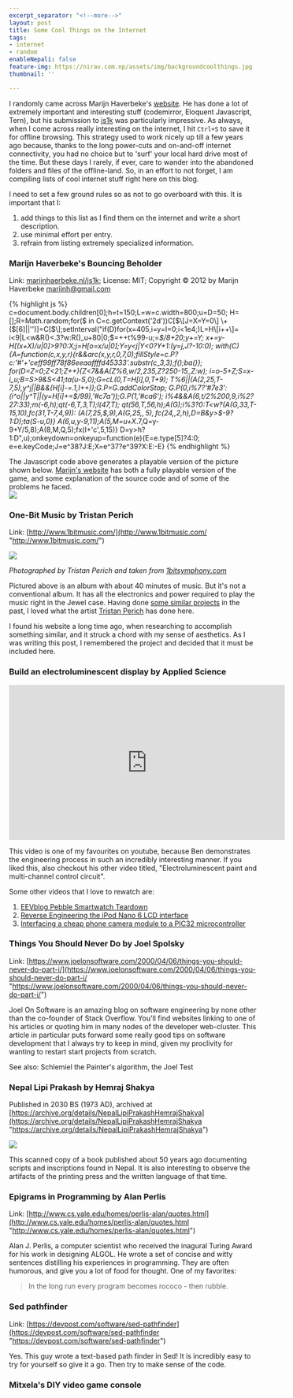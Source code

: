 ```yaml
---
excerpt_separator: "<!--more-->"
layout: post
title: Some Cool Things on the Internet
tags:
- internet
- random
enableNepali: false
feature-img: https://nirav.com.np/assets/img/backgroundcoolthings.jpg
thumbnail: ''

---
```

I randomly came across Marijn Haverbeke's [website](https://marijnhaverbeke.nl/ "Marijn's Website"). He has done a lot of extremely important and interesting stuff (codemirror, Eloquent Javascript, Tern), but his submission to [js1k](https://js1k.com "js1k code golfing") was particularly impressive. As always, when I come across really interesting on the internet, I hit `Ctrl+S` to save it for offline browsing. This strategy used to work nicely up till a few years ago because, thanks to the long power-cuts and on-and-off internet connectivity, you had no choice but to 'surf' your local hard drive most of the time. But these days I rarely, if ever, care to wander into the abandoned folders and files of the offline-land. So, in an effort to not forget, I am compiling lists of cool internet stuff right here on this blog.

<!--more-->

I need to set a few ground rules so as not to go overboard with this. It is important that I:

1. add things to this list as I find them on the internet and write a short description.
2. use minimal effort per entry.
3. refrain from listing extremely specialized information.

### Marijn Haverbeke's Bouncing Beholder

Link: [marijnhaerbeke.nl/js1k](https://marijnhaverbeke.nl/js1k/); License: MIT; Copyright © 2012 by Marijn Haverbeke [marijnh@gmail.com](mailto:marijnh@gmail.com)

{% highlight js %}
c=document.body.children\[0\];h=t=150;L=w=c.width=800;u=D=50;
H=\[\];R=Math.random;for($ in C=c.getContext('2d'))C\[$\[J=X=Y=0\]
\+($\[6\]||'')\]=C\[$\];setInterval("if(D)for(x=405,i=y=I=0;i<1e4;)L=H\[i++\]=
i<9|L<w&R()<.3?w:R()_u+80|0;$=++t%99-u;$=$_$/8+20;y+=Y;
x+=y-H\[(x+X)/u|0\]>9?0:X;j=H\[o=x/u|0\];Y=y<j|Y<0?Y+1:(y=j,J?-10:0);
with(C){A=function(c,x,y,r){r&&arc(x,y,r,0,7,0);fillStyle=c.P?
c:'#'+'ceff99ff78f86eeaaffffd45333'.substr(c_3,3);f();ba()};
for(D=Z=0;Z<21;Z++){Z<7&&A(Z%6,w/2,235,Z?250-15_Z:w);
i=o-5+Z;S=x-i_u;B=S>9&S<41;ta(u-S,0);G=cL(0,T=H\[i\],0,T+9);
T%6||(A(2,25,T-7,5),y^j||B&&(H\[i\]-=.1,I++));G.P=G.addColorStop;
G.P(0,i%7?'#7e3':(i^o||y^T||(y=H\[i\]+=$/99),'#c7a'));G.P(1,'#ca6');
i%4&&A(6,t/2%200,9,i%2?27:33);m(-6,h);qt(-6,T,3,T);l(47,T);
qt(56,T,56,h);A(G);i%3?0:T<w?(A(G,33,T-15,10),fc(31,T-7,4,9)):
(A(7,25,$,9),A(G,25,$,5),fc(24,$,2,h),D=B&y>$-9?1:D);ta(S-u,0)}
A(6,u,y-9,11);A(5,M=u+X_.7,Q=y-9+Y/5,8);A(8,M,Q,5);fx(I+'c',5,15)}
D=y>h?1:D",u);onkeydown=onkeyup=function(e){E=e.type\[5\]?4:0;
e=e.keyCode;J=e^38?J:E;X=e^37?e^39?X:E:-E}
{% endhighlight %}

The Javascript code above generates a playable version of the picture shown below. [Marijn's website](https://marijnhaverbeke.nl/js1k/) has both a fully playable version of the game, and some explanation of the source code and of some of the problems he faced.  
![](https://nirav.com.np/assets/img/bouncingBeholder.png)

### One-Bit Music by Tristan Perich

Link: [http://www.1bitmusic.com/](http://www.1bitmusic.com/ "http://www.1bitmusic.com/")

![](https://nirav.com.np/assets/img/Tristan_Perich_1_Bit_Symphony_Front_By_D_Yee_800.jpg)

_Photographed by Tristan Perich and taken from_ [_1bitsymphony.com_](http://www.1bitsymphony.com/ "http://www.1bitsymphony.com/")

Pictured above is an album with about 40 minutes of music. But it's not a conventional album. It has all the electronics and power required to play the music right in the Jewel case. Having done [some similar projects](https://nirav.com.np/2018/12/20/on-sound-and-audio-generation-using-atmega-microcontrollers.html) in the past, I loved what the artist [Tristan Perich](http://www.tristanperich.com/) has done here.

I found his website a long time ago, when researching to accomplish something similar, and it struck a chord with my sense of aesthetics. As I was writing this post, I remembered the project and decided that it must be included here.

### Build an electroluminescent display by Applied Science

<iframe width="560" height="315" src="https://www.youtube-nocookie.com/embed/Z2o_Sp2-aBo" frameborder="0" allow="accelerometer; autoplay; encrypted-media; gyroscope; picture-in-picture" allowfullscreen></iframe>

This video is one of my favourites on youtube, because Ben demonstrates the engineering process in such an incredibly interesting manner. If you liked this, also checkout his other video titled, "Electroluminescent paint and multi-channel control circuit".

Some other videos that I love to rewatch are:

1. [EEVblog Pebble Smartwatch Teardown](https://www.youtube.com/watch?v=MDJ0EOkU_Fg)
2. [Reverse Engineering the iPod Nano 6 LCD interface](https://www.youtube.com/watch?v=7TedIzmguP0)
3. [Interfacing a cheap phone camera module to a PIC32 microcontroller](https://www.youtube.com/watch?v=rQYByorpoFk)

### Things You Should Never Do by Joel Spolsky

Link: [https://www.joelonsoftware.com/2000/04/06/things-you-should-never-do-part-i/](https://www.joelonsoftware.com/2000/04/06/things-you-should-never-do-part-i/ "https://www.joelonsoftware.com/2000/04/06/things-you-should-never-do-part-i/")

Joel On Software is an amazing blog on software engineering by none other than the co-founder of Stack Overflow. You'll find websites linking to one of his articles or quoting him in many nodes of the developer web-cluster. This article in particular puts forward some really good tips on software development that I always try to keep in mind, given my proclivity for wanting to restart start projects from scratch.

See also: Schlemiel the Painter's algorithm, the Joel Test

### Nepal Lipi Prakash by Hemraj Shakya

Published in 2030 BS (1973 AD), archived at [https://archive.org/details/NepalLipiPrakashHemrajShakya](https://archive.org/details/NepalLipiPrakashHemrajShakya "https://archive.org/details/NepalLipiPrakashHemrajShakya")

![](https://nirav.com.np/assets/img/scriptsHemraj.jpg)

This scanned copy of a book published about 50 years ago documenting scripts and inscriptions found in Nepal. It is also interesting to observe the artifacts of the printing press and the written language of that time.

### Epigrams in Programming by Alan Perlis

Link: [http://www.cs.yale.edu/homes/perlis-alan/quotes.html](http://www.cs.yale.edu/homes/perlis-alan/quotes.html "http://www.cs.yale.edu/homes/perlis-alan/quotes.html")

Alan J. Perlis, a computer scientist who received the inagural Turing Award for his work in designing ALGOL. He wrote a set of concise and witty sentences distilling his experiences in programming. They are often humorous, and give you a lot of food for thought. One of my favorites:

> In the long run every program becomes rococo - then rubble.

### Sed pathfinder

Link: [https://devpost.com/software/sed-pathfinder](https://devpost.com/software/sed-pathfinder "https://devpost.com/software/sed-pathfinder")

Yes. This guy wrote a text-based path finder in Sed! It is incredibly easy to try for yourself so give it a go. Then try to make sense of the code. 

### Mitxela's DIY video game console